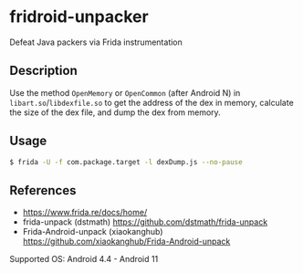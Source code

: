 # fridroid-unpacker

Defeat Java packers via Frida instrumentation


Description
-----------
Use the method `OpenMemory` or `OpenCommon` (after Android N) in `libart.so`/`libdexfile.so` to get the address of the dex in memory, calculate the size of the dex file, and dump the dex from memory.

Usage
-----

```sh
$ frida -U -f com.package.target -l dexDump.js --no-pause
```

References
----------
- https://www.frida.re/docs/home/
- frida-unpack (dstmath) https://github.com/dstmath/frida-unpack
- Frida-Android-unpack (xiaokanghub) https://github.com/xiaokanghub/Frida-Android-unpack

Supported OS: Android 4.4 - Android 11